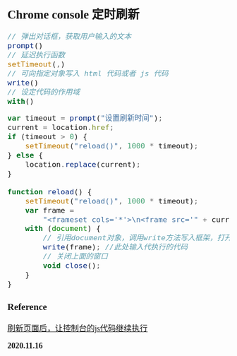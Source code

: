 <font size=4 face='楷体'>

## Chrome console 定时刷新

```js
// 弹出对话框，获取用户输入的文本
prompt()
// 延迟执行函数
setTimeout(,)
// 可向指定对象写入 html 代码或者 js 代码
write()
// 设定代码的作用域
with()
```

```js
var timeout = prompt("设置刷新时间");
current = location.href;
if (timeout > 0) {
    setTimeout("reload()", 1000 * timeout);
} else {
    location.replace(current);
}

function reload() {
    setTimeout("reload()", 1000 * timeout);
    var frame =
        "<frameset cols='*'>\n<frame src='" + current + "' /></frameset>";
    with (document) {
        // 引用document对象，调用write方法写入框架，打开新窗口
        write(frame); //此处输入代执行的代码
        // 关闭上面的窗口
        void close();
    }
}
```

### Reference

[刷新页面后，让控制台的js代码继续执行](https://blog.csdn.net/ainu2919/article/details/102037343)

**2020.11.16**

